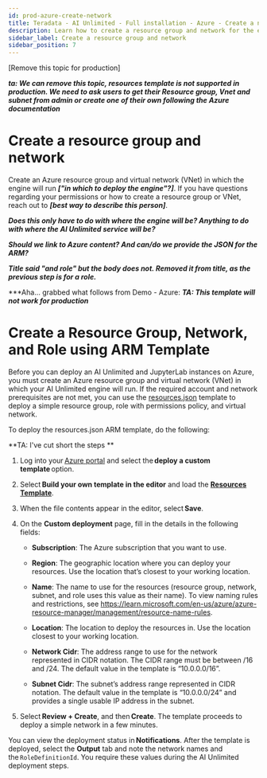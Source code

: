 ```yaml
---
id: prod-azure-create-network
title: Teradata - AI Unlimited - Full installation - Azure - Create a network using Azure Resource Manager (ARM)
description: Learn how to create a resource group and network for the engine's deployment. 
sidebar_label: Create a resource group and network
sidebar_position: 7
---
```


[Remove this topic for production]

***ta: We can remove this topic, resources template is not supported in production. We need to ask users to get their Resource group, Vnet and subnet from admin or create one of their own following the Azure documentation***

# Create a resource group and network

Create an Azure resource group and virtual network (VNet) in which the engine will run ***["in which to deploy the engine"?]***. If you have questions regarding your permissions or how to create a resource group or VNet, reach out to ***[best way to describe this person]***. 

***Does this only have to do with where the engine will be? Anything to do with where the AI Unlimited service will be?***

***Should we link to Azure content? And can/do we provide the JSON for the ARM?***

***Title said "and role" but the body does not. Removed it from title, as the previous step is for a role.***


***Aha... grabbed what follows from Demo - Azure:
***TA: This template will not work for production***

# Create a Resource Group, Network, and Role using ARM Template 

Before you can deploy an AI Unlimited and JupyterLab instances on Azure, you must create an Azure resource group and virtual network (VNet) in which your AI Unlimited engine will run. If the required account and network prerequisites are not met, you can use the [resources.json](https://github.com/Teradata/ai-unlimited/blob/develop/deployments/azure/resources.json) template to deploy a simple resource group, role with permissions policy, and virtual network. 

To deploy the resources.json ARM template, do the following:

**TA: I've cut short the steps **

1. Log into your [Azure portal](https://portal.azure.com) and select the **deploy a custom template** option.

2. Select **Build your own template in the editor** and load the **[Resources Template](https://github.com/Teradata/ai-unlimited/blob/develop/deployments/azure/resources.json)**. 

3. When the file contents appear in the editor, select **Save**. 

4. On the **Custom deployment** page, fill in the details in the following fields: 

    - **Subscription**: The Azure subscription that you want to use. 

    - **Region**: The geographic location where you can deploy your resources. Use the location that’s closest to your working location. 

    - **Name**: The name to use for the resources (resource group, network, subnet, and role uses this value as their name). To view naming rules and restrictions, see https://learn.microsoft.com/en-us/azure/azure-resource-manager/management/resource-name-rules. 

    - **Location**: The location to deploy the resources in. Use the location closest to your working location. 

    - **Network Cidr**: The address range to use for the network represented in CIDR notation. The CIDR range must be between /16 and /24. The default value in the template is “10.0.0.0/16”. 

    - **Subnet Cidr**: The subnet’s address range represented in CIDR notation. The default value in the template is “10.0.0.0/24” and provides a single usable IP address in the subnet. 

5. Select **Review + Create**, and then **Create**. The template proceeds to deploy a simple network in a few minutes.  

You can view the deployment status in **Notifications**. After the template is deployed, select the **Output** tab and note the network names and the `RoleDefinitionId`. You require these values during the AI Unlimited deployment steps. 

